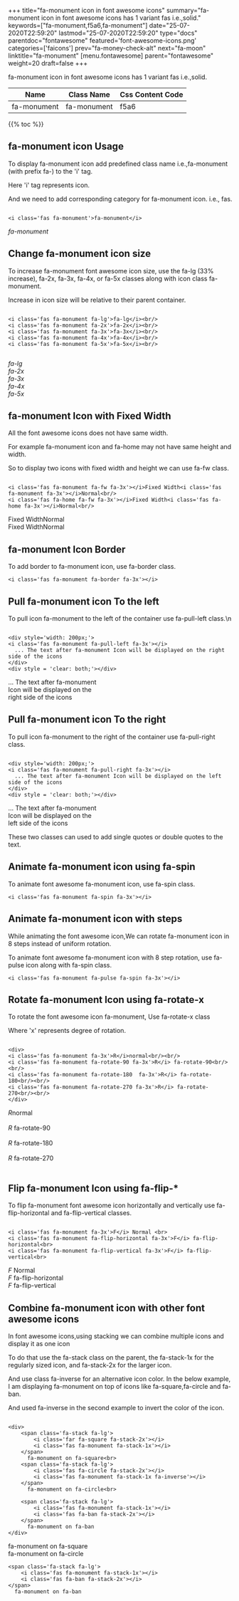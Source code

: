 +++
title="fa-monument icon in font awesome icons"
summary="fa-monument icon in font awesome icons has 1 variant fas i.e.,solid."
keywords=["fa-monument,f5a6,fa-monument"]
date="25-07-2020T22:59:20"
lastmod="25-07-2020T22:59:20"
type="docs"
parentdoc="fontawesome"
featured='font-awesome-icons.png'
categories=['faicons']
prev="fa-money-check-alt"
next="fa-moon"
linktitle="fa-monument"
[menu.fontawesome]
parent="fontawesome"
weight=20
draft=false
+++


fa-monument icon in font awesome icons has 1 variant fas i.e.,solid.

<div class='table-responsive'><table class='table'><thead><tr><th>Name</th><th>Class Name</th><th>Css Content Code</th></tr></thead><tbody><tr><td>fa-monument</td><td>fa-monument</td><td>f5a6</td></tr></tbody></table></div>


{{% toc %}}


## fa-monument icon Usage

To display fa-monument icon add predefined class name i.e.,fa-monument (with prefix fa-) to the 'i' tag.

Here 'i' tag represents icon.

And we need to add corresponding category for fa-monument icon. i.e., fas.


```

<i class='fas fa-monument'>fa-monument</i>
```

<i class='fas fa-monument'>fa-monument</i>




## Change fa-monument icon size
To increase fa-monument font awesome icon size, use the fa-lg (33% increase), fa-2x, fa-3x, fa-4x, or fa-5x classes along with icon class fa-monument.

Increase in icon size will be relative to their parent container. 

```

<i class='fas fa-monument fa-lg'>fa-lg</i><br/>
<i class='fas fa-monument fa-2x'>fa-2x</i><br/>
<i class='fas fa-monument fa-3x'>fa-3x</i><br/>
<i class='fas fa-monument fa-4x'>fa-4x</i><br/>
<i class='fas fa-monument fa-5x'>fa-5x</i><br/>
            
```

<i class='fas fa-monument fa-lg'>fa-lg</i><br/>
<i class='fas fa-monument fa-2x'>fa-2x</i><br/>
<i class='fas fa-monument fa-3x'>fa-3x</i><br/>
<i class='fas fa-monument fa-4x'>fa-4x</i><br/>
<i class='fas fa-monument fa-5x'>fa-5x</i><br/>
            



## fa-monument Icon with Fixed Width 

All the font awesome icons does not have same width.

For example fa-monument icon and fa-home may not have same height and width.

So to display two icons with fixed width and height we can use fa-fw class.


```

<i class='fas fa-monument fa-fw fa-3x'></i>Fixed Width<i class='fas fa-monument fa-3x'></i>Normal<br/>
<i class='fas fa-home fa-fw fa-3x'></i>Fixed Width<i class='fas fa-home fa-3x'></i>Normal<br/>
```

<i class='fas fa-monument fa-fw fa-3x'></i>Fixed Width<i class='fas fa-monument fa-3x'></i>Normal<br/>
<i class='fas fa-home fa-fw fa-3x'></i>Fixed Width<i class='fas fa-home fa-3x'></i>Normal<br/>



## fa-monument Icon Border 

To add border to fa-monument icon, use fa-border class.


```
<i class='fas fa-monument fa-border fa-3x'></i>

```
<i class='fas fa-monument fa-border fa-3x'></i>





## Pull fa-monument icon To the left

To pull icon fa-monument to the left of the container use fa-pull-left class.\n

```

<div style='width: 200px;'>
<i class='fas fa-monument fa-pull-left fa-3x'></i>
  ... The text after fa-monument Icon will be displayed on the right side of the icons
</div>
<div style = 'clear: both;'></div>
```

<div style='width: 200px;'>
<i class='fas fa-monument fa-pull-left fa-3x'></i>
  ... The text after fa-monument Icon will be displayed on the right side of the icons
</div>
<div style = 'clear: both;'></div>




## Pull fa-monument icon To the right
To pull icon fa-monument to the right of the container use fa-pull-right class.

```

<div style='width: 200px;'>
<i class='fas fa-monument fa-pull-right fa-3x'></i>
  ... The text after fa-monument Icon will be displayed on the left side of the icons
</div>
<div style = 'clear: both;'></div>
```

<div style='width: 200px;'>
<i class='fas fa-monument fa-pull-right fa-3x'></i>
  ... The text after fa-monument Icon will be displayed on the left side of the icons
</div>
<div style = 'clear: both;'></div>

These two classes can used to add single quotes or double quotes to the text.


## Animate fa-monument icon using fa-spin
To animate font awesome fa-monument icon, use fa-spin class.

```
<i class='fas fa-monument fa-spin fa-3x'></i>
```
<i class='fas fa-monument fa-spin fa-3x'></i>




## Animate fa-monument icon with steps
While animating the font awesome icon,We can rotate fa-monument icon in 8 steps instead of uniform rotation.

To animate font awesome fa-monument icon with 8 step rotation, use fa-pulse icon along with fa-spin class.


```
<i class='fas fa-monument fa-pulse fa-spin fa-3x'></i>

```
<i class='fas fa-monument fa-pulse fa-spin fa-3x'></i>





## Rotate fa-monument Icon using fa-rotate-x
To rotate the font awesome icon fa-monument, Use fa-rotate-x class

Where 'x' represents degree of rotation.


```

<div>
<i class='fas fa-monument fa-3x'>R</i>normal<br/><br/>
<i class='fas fa-monument fa-rotate-90 fa-3x'>R</i> fa-rotate-90<br/><br/> 
<i class='fas fa-monument fa-rotate-180  fa-3x'>R</i> fa-rotate-180<br/><br/> 
<i class='fas fa-monument fa-rotate-270 fa-3x'>R</i> fa-rotate-270<br/><br/>
</div>
```

<div>
<i class='fas fa-monument fa-3x'>R</i>normal<br/><br/>
<i class='fas fa-monument fa-rotate-90 fa-3x'>R</i> fa-rotate-90<br/><br/> 
<i class='fas fa-monument fa-rotate-180  fa-3x'>R</i> fa-rotate-180<br/><br/> 
<i class='fas fa-monument fa-rotate-270 fa-3x'>R</i> fa-rotate-270<br/><br/>
</div>




## Flip fa-monument Icon using fa-flip-*
To flip fa-monument font awesome icon horizontally and vertically use fa-flip-horizontal and fa-flip-vertical classes. 

```

<i class='fas fa-monument fa-3x'>F</i> Normal <br>
<i class='fas fa-monument fa-flip-horizontal fa-3x'>F</i> fa-flip-horizontal<br>
<i class='fas fa-monument fa-flip-vertical fa-3x'>F</i> fa-flip-vertical<br>
```

<i class='fas fa-monument fa-3x'>F</i> Normal <br>
<i class='fas fa-monument fa-flip-horizontal fa-3x'>F</i> fa-flip-horizontal<br>
<i class='fas fa-monument fa-flip-vertical fa-3x'>F</i> fa-flip-vertical<br>




## Combine fa-monument icon with other font awesome icons
In font awesome icons,using stacking we can combine multiple icons and display it as one icon 

To do that use the fa-stack class on the parent, the fa-stack-1x for the regularly sized icon, and fa-stack-2x for the larger icon.

And use class fa-inverse for an alternative icon color. 
In the below example, I am displaying fa-monument on top of icons like fa-square,fa-circle and fa-ban.

And used fa-inverse in the second example to invert the color of the icon.

```

<div>
    <span class='fa-stack fa-lg'>
        <i class='far fa-square fa-stack-2x'></i>
        <i class='fas fa-monument fa-stack-1x'></i>
    </span>
      fa-monument on fa-square<br>
    <span class='fa-stack fa-lg'>
        <i class='fas fa-circle fa-stack-2x'></i>
        <i class='fas fa-monument fa-stack-1x fa-inverse'></i>
    </span>
      fa-monument on fa-circle<br>

    <span class='fa-stack fa-lg'>
        <i class='fas fa-monument fa-stack-1x'></i>
        <i class='fas fa-ban fa-stack-2x'></i>
    </span>
      fa-monument on fa-ban
</div>
```

<div>
    <span class='fa-stack fa-lg'>
        <i class='far fa-square fa-stack-2x'></i>
        <i class='fas fa-monument fa-stack-1x'></i>
    </span>
      fa-monument on fa-square<br>
    <span class='fa-stack fa-lg'>
        <i class='fas fa-circle fa-stack-2x'></i>
        <i class='fas fa-monument fa-stack-1x fa-inverse'></i>
    </span>
      fa-monument on fa-circle<br>

    <span class='fa-stack fa-lg'>
        <i class='fas fa-monument fa-stack-1x'></i>
        <i class='fas fa-ban fa-stack-2x'></i>
    </span>
      fa-monument on fa-ban
</div>






